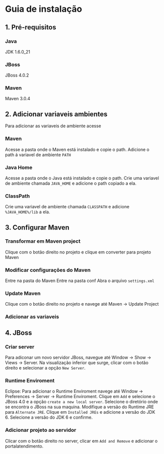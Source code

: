 # Guia de instalação

## 1. Pré-requisitos

### Java
JDK 1.6.0_21
### JBoss
JBoss 4.0.2
### Maven
Maven 3.0.4

## 2. Adicionar variaveis ambientes
Para adicionar as variaveis de ambiente acesse

### Maven
Acesse a pasta onde o Maven está instalado e copie o path.
Adicione o path á variavel de ambiente `PATH`
### Java Home
Acesse a pasta onde o Java está instalado e copie o path.
Crie uma variavel de ambiente chamada `JAVA_HOME` e adicione o path copiado a ela.
### ClassPath
Crie uma variavel de ambiente chamada `CLASSPATH` e adicione `%JAVA_HOME%/lib` a ela.

## 3. Configurar Maven
### Transformar em Maven project
Clique com o botão direito no projeto e clique em converter para projeto Maven
### Modificar configurações do Maven
Entre na pasta do Maven
Entre na pasta conf
Abra o arquivo `settings.xml`
### Update Maven
Clique com o botão direito no projeto e navege até Maven -> Update Project
### Adicionar as variaveis


## 4. JBoss

### Criar server
Para adiconar um novo servidor JBoss, navegue até Window -> Show -> Views -> Server.
Na visualização inferior que surge, clicar com o botão direito e selecionar a opção `New Server`.

### Runtime Enviroment
Eclipse:
Para adicionar o Runtime Enviroment navege até Window -> Preferences -> Server -> Runtime Enviroment.
Clique em `Add` e selecione o JBoss 4.0 e a opção `create a new local server`.
Selecione o diretório onde se encontra o JBoss na sua maquina.
Modifique a versão do Runtime JRE para `Alternate JRE`.
Clique em `Installed JREs` e adicione a versão do JDK 6.
Selecione a versão do JDK 6 e confirme.

### Adicionar projeto ao servidor
Clicar com o botão direito no server, clicar em `Add and Remove` e adicionar o portalatendimento.

###
